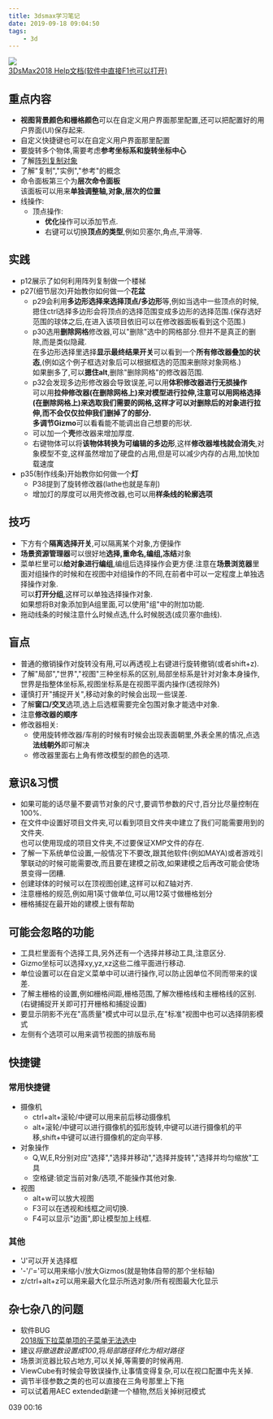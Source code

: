 ```yaml
---
title: 3dsmax学习笔记  
date: 2019-09-18 09:04:50  
tags:  
    - 3d  
---
```


![](https://lainundalice.oss-cn-beijing.aliyuncs.com/586f5255gy1g6lg53z588j20ko0fcaoi.jpg)  
[3DsMax2018 Help文档(软件中直接F1也可以打开)](http://help.autodesk.com/view/3DSMAX/2018/CHS/?guid=GUID-2B24CF20-383F-48B7-955B-03D8AECCD3B9)  
<!-- more -->  

## 重点内容  
* **视图背景颜色和栅格颜色**可以在自定义用户界面那里配置,还可以把配置好的用户界面(UI)保存起来.  
* 自定义快捷键也可以在自定义用户界面那里配置  
* 要旋转多个物体,需要考虑**参考坐标系和旋转坐标中心**  
* 了解[阵列复制对象](http://help.autodesk.com/view/3DSMAX/2018/CHS/?guid=GUID-9D7F747F-3F31-41A9-B8AA-BA94F251B5C5)  
* 了解"复制","实例","参考"的概念  
* 命令面板第三个为**层次命令面板**  
  该面板可以用来**单独调整轴,对象,层次的位置**  
* 线操作:
  * 顶点操作:
    * **优化**操作可以添加节点.
    * 右键可以切换**顶点的类型**,例如贝塞尔,角点,平滑等.


## 实践  
* p12展示了如何利用阵列复制做一个楼梯  
* p27(细节层次)开始教你如何做一个**花盆**  
  * p29会利用**多边形选择来选择顶点/多边形**等,例如当选中一些顶点的时候,摁住ctrl选择多边形会将顶点的选择范围变成多边形的选择范围.(保存选好范围的球体之后,在进入该项目依旧可以在修改器面板看到这个范围.)  
  * p30选用**删除网格**修改器,可以"删除"选中的网格部分.但并不是真正的删除,而是类似隐藏.  
    在多边形选择里选择**显示最终结果开关**可以看到一个**所有修改器叠加的状态**,(例如这个例子框选对象后可以根据框选的范围来删除对象网格.)  
    如果删多了,可以**摁住alt**,删除"删除网格"的修改器范围.  
  * p32会发现多边形修改器会导致误差,可以用**体积修改器进行无损操作**  
    可以用**拉伸修改器(在删除网格上)**来对模型进行拉伸,注意可以用**网格选择(在删除网格上)**来选取我们需要的网格,这样才可以对删除后的对象进行拉伸,而不会仅仅拉伸我们删掉了的部分.  
    多调节**Gizmo**可以看看能不能调出自己想要的形状.  
  * 可以加一个**壳**修改器来增加厚度.  
  * 右键物体可以将**该物体转换为可编辑的多边形**,这样**修改器堆栈就会消失**,对象模型不变,这样虽然增加了硬盘的占用,但是可以减少内存的占用,加快加载速度  
* p35(制作线条)开始教你如何做一个**灯**
  * P38提到了旋转修改器(lathe也就是车削)
  * 增加灯的厚度可以用壳修改器,也可以用**样条线的轮廓选项**


## 技巧  
* 下方有个**隔离选择开关**,可以隔离某个对象,方便操作  
* **场景资源管理器**可以很好地**选择,重命名,编组,冻结**对象  
* 菜单栏里可以**给对象进行编组**,编组后选择操作会更方便.注意在**场景浏览器**里面对组操作的时候和在视图中对组操作的不同,在前者中可以一定程度上单独选择操作对象.  
  可以**打开分组**,这样可以单独选择操作对象.  
  如果想将B对象添加到A组里面,可以使用"组"中的附加功能.  
* 拖动线条的时候注意什么时候点选,什么时候脱选(成贝塞尔曲线).


## 盲点  
* 普通的撤销操作对旋转没有用,可以再透视上右键进行旋转撤销(或者shift+z).  
* 了解"局部","世界","视图"三种坐标系的区别,局部坐标系是针对对象本身操作,世界是指整体坐标系,视图坐标系是在视图平面内操作(透视除外)  
* 谨慎打开"捕捉开关",移动对象的时候会出现一些误差.  
* 了解**窗口/交叉**选项,选上后选框需要完全包围对象才能选中对象.  
* 注意**修改器的顺序**  
* 修改器相关:
  * 使用旋转修改器/车削的时候有时候会出现表面朝里,外表全黑的情况,点选**法线朝外**即可解决
  * 修改器里面右上角有修改模型的颜色的选项.  

## 意识&习惯  
* 如果可能的话尽量不要调节对象的尺寸,要调节参数的尺寸,百分比尽量控制在100%.  
* 在文件中设置好项目文件夹,可以看到项目文件夹中建立了我们可能需要用到的文件夹.  
  也可以使用现成的项目文件夹,不过要保证XMP文件的存在.  
* 了解一下系统单位设置,一般情况下不要改,跟其他软件(例如MAYA)或者游戏引擎联动的时候可能需要改,而且要在建模之前改,如果建模之后再改可能会使场景变得一团糟.  
* 创建球体的时候可以在顶视图创建,这样可以和Z轴对齐.  
* 注意栅格的规范,例如用1英寸做单位,可以用12英寸做栅格划分
* 栅格捕捉在最开始的建模上很有帮助

## 可能会忽略的功能  
* 工具栏里面有个选择工具,另外还有一个选择并移动工具,注意区分.  
* Gizmo坐标可以选择xy,yz,xz这些二维平面进行移动.  
* 单位设置可以在自定义菜单中可以进行操作,可以防止因单位不同而带来的误差.  
* 了解主栅格的设置,例如栅格间距,栅格范围,了解次栅格线和主栅格线的区别.(右键捕捉开关即可打开栅格和捕捉设置)  
* 要显示阴影不光在"高质量"模式中可以显示,在"标准"视图中也可以选择阴影模式  
* 左侧有个选项可以用来调节视图的排版布局  

## 快捷键  
### 常用快捷键  
* 摄像机  
  * ctrl+alt+滚轮/中键可以用来前后移动摄像机  
  * alt+滚轮/中键可以进行摄像机的弧形旋转,中键可以进行摄像机的平移,shift+中键可以进行摄像机的定向平移.  
* 对象操作  
  * Q,W,E,R分别对应"选择","选择并移动","选择并旋转","选择并均匀缩放"工具  
  * 空格键:锁定当前对象/选项,不能操作其他对象.  
* 视图  
  * alt+w可以放大视图  
  * F3可以在透视和线框之间切换.  
  * F4可以显示"边面",即让模型加上线框.  


### 其他  
* 'J'可以开关选择框  
* '-'/'='可以用来缩小/放大Gizmos(就是物体自带的那个坐标轴)  
* z/ctrl+alt+z可以用来最大化显示所选对象/所有视图最大化显示  

## 杂七杂八的问题  
* 软件BUG  
  [2018版下拉菜单项的子菜单无法选中](https://blog.csdn.net/shichimiyasatone/article/details/82937865)  
* 建议*将撤退数设置成100*,将*局部路径转化为相对路径*  
* 场景浏览器比较占地方,可以关掉,等需要的时候再用.  
* ViewCube有时候会导致误操作,让事情变得复杂,可以在视口配置中先关掉.  
* 调节半径参数之类的也可以直接在三角号那里上下拖  
* 可以试着用AEC extended新建一个植物,然后关掉树冠模式  

039 00:16